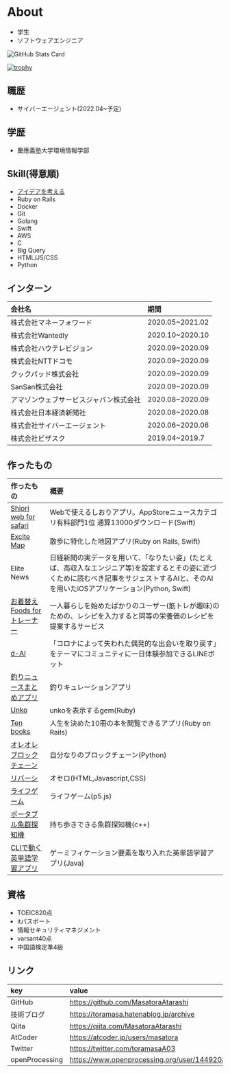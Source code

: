 # About
- 学生
- ソフトウェアエンジニア

![GitHub Stats Card](https://github-readme-stats.vercel.app/api?username=MasatoraAtarashi&count_private=true)

[![trophy](https://github-profile-trophy.vercel.app/?username=ryo-ma)](https://github.com/ryo-ma/github-profile-trophy)

## 職歴
- サイバーエージェント(2022.04~予定)
## 学歴
- 慶應義塾大学環境情報学部

## Skill(得意順)
- [アイデアを考える](https://qiita.com/MasatoraAtarashi/items/eec4642fe1e6ce79304d)
- Ruby on Rails
- Docker
- Git
- Golang
- Swift
- AWS
- C
- Big Query
- HTML/JS/CSS
- Python

## インターン
| 会社名 | 期間 |
| :--- | :----|
| 株式会社マネーフォワード | 2020.05~2021.02 |
| 株式会社Wantedly | 2020.10~2020.10 |
| 株式会社ハウテレビジョン | 2020.09~2020.09 |
| 株式会社NTTドコモ | 2020.09~2020.09 |
| クックパッド株式会社 | 2020.09~2020.09 |
| SanSan株式会社 | 2020.09~2020.09 |
| アマゾンウェブサービスジャパン株式会社 | 2020.08~2020.09 |
| 株式会社日本経済新聞社 | 2020.08~2020.08 |
| 株式会社サイバーエージェント | 2020.06~2020.06 |
| 株式会社ビザスク | 2019.04~2019.7 |

## 作ったもの
| 作ったもの | 概要 |
| :--- | :----|
| [Shiori web for safari](https://apps.apple.com/jp/app/shiori-web-for-safari/id1480539987?l=ja) | Webで使えるしおりアプリ。AppStoreニュースカテゴリ有料部門1位 通算13000ダウンロード(Swift) |
| [Excite Map](https://apps.apple.com/jp/app/excite-map/id1510231873) | 散歩に特化した地図アプリ(Ruby on Rails, Swift) |
| Elite News | 日経新聞の実データを用いて、「なりたい姿」(たとえば、高収入なエンジニア等)を設定するとその姿に近づくために読むべき記事をサジェストするAIと、そのAIを用いたiOSアプリケーション(Python, Swift) |
| [お着替えFoods for トレーナー](https://github.com/MasatoraAtarashi/cookpad-internship-2020-summer-pbl) | 一人暮らしを始めたばかりのユーザー(筋トレが趣味)のための、レシピを入力すると同等の栄養価のレシピを提案するサービス |
| [d-AI](https://github.com/MasatoraAtarashi/docomo-hacathon-E) | 「コロナによって失われた偶発的な出会いを取り戻す」をテーマにコミュニティに一日体験参加できるLINEボット |
| [釣りニュースまとめアプリ](https://apps.apple.com/jp/app/%E9%87%A3%E3%82%8A-%E3%83%8B%E3%83%A5%E3%83%BC%E3%82%B9%E3%81%BE%E3%81%A8%E3%82%81%E3%82%A2%E3%83%97%E3%83%AA/id1479366414) | 釣りキュレーションアプリ |
| [Unko](https://github.com/MasatoraAtarashi/unko) | unkoを表示するgem(Ruby) |
| [Ten books](https://ten-books.herokuapp.com/) | 人生を決めた10冊の本を閲覧できるアプリ(Ruby on Rails) |
| [オレオレブロックチェーン](https://github.com/MasatoraAtarashi/Oreoreblockchain) | 自分なりのブロックチェーン(Python) |
| [リバーシ](http://web.sfc.keio.ac.jp/~t17023ma/info2/final/Reversi/Reversi.html) | オセロ(HTML,Javascript,CSS) |
| [ライフゲーム](https://openprocessing.org/sketch/649752) | ライフゲーム(p5.js) |
| [ポータブル魚群探知機](https://github.com/MasatoraAtarashi/Fish-finder) | 持ち歩きできる魚群探知機(c++) |
| [CLIで動く英単語学習アプリ](https://github.com/MasatoraAtarashi/WordQuiz) | ゲーミフィケーション要素を取り入れた英単語学習アプリ(Java) |

## 資格
- TOEIC820点
- itパスポート
- 情報セキュリティマネジメント
- varsant40点
- 中国語検定準4級
## リンク
| key | value |
| :--- | :----|
| GitHub | https://github.com/MasatoraAtarashi |
| 技術ブログ | https://toramasa.hatenablog.jp/archive |
| Qiita | https://qiita.com/MasatoraAtarashi |
| AtCoder | https://atcoder.jp/users/masatora |
| Twitter | https://twitter.com/toramasaA03 |
| openProcessing | https://www.openprocessing.org/user/144920#sketches |
